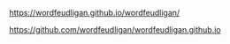 https://wordfeudligan.github.io/wordfeudligan/

https://github.com/wordfeudligan/wordfeudligan.github.io
